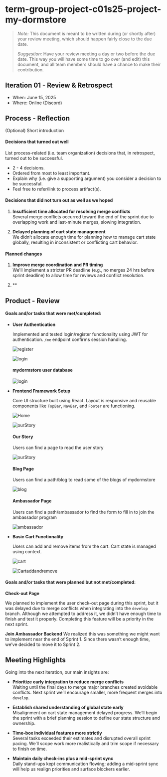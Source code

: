 # term-group-project-c01s25-project-my-dormstore

 > _Note:_ This document is meant to be written during (or shortly after) your review meeting, which should happen fairly close to the due date.      
 >      
 > _Suggestion:_ Have your review meeting a day or two before the due date. This way you will have some time to go over (and edit) this document, and all team members should have a chance to make their contribution.


## Iteration 01 - Review & Retrospect

 * When: June 15, 2025
 * Where: Online (Discord)

## Process - Reflection

(Optional) Short introduction

#### Decisions that turned out well

List process-related (i.e. team organization) decisions that, in retrospect, turned out to be successful.


 * 2 - 4 decisions.
 * Ordered from most to least important.
 * Explain why (i.e. give a supporting argument) you consider a decision to be successful.
 * Feel free to refer/link to process artifact(s).

#### Decisions that did not turn out as well as we hoped

1. **Insufficient time allocated for resolving merge conflicts**  
Several merge conflicts occurred toward the end of the sprint due to overlapping work and last-minute merges, slowing integration.

2. **Delayed planning of cart state management**  
We didn’t allocate enough time for planning how to manage cart state globally, resulting in inconsistent or conflicting cart behavior.

#### Planned changes

1. **Improve merge coordination and PR timing**  
We'll implement a stricter PR deadline (e.g., no merges 24 hrs before sprint deadline) to allow time for reviews and conflict resolution.

2. **

## Product - Review

#### Goals and/or tasks that were met/completed:

- **User Authentication**  

  Implemented and tested login/register functionality using JWT for authentication. `/me` endpoint confirms session handling.

  ![register](./images/Login.png)

  ![login](./images/Register.png)

  #### mydormstore user database

  ![login](./images/database.png)

- **Frontend Framework Setup**  

  Core UI structure built using React. Layout is responsive and reusable components like `TopBar`, `NavBar`, and `Footer` are functioning.

  ![Home](./images/Home.png)

  ![ourStory](./images/ourStory.png)


  #### Our Story
  
  Users can find a page to read the user story
  
  ![ourStory](./images/ourStory.png)


  #### Blog Page

  Users can find a path/blog to read some of the blogs of mydormstore

  ![blog](./images/blog.png)


  #### Ambassador Page

  Users can find a path/ambassador to find the form to fill in to join the ambassador program

  ![ambassador](./images/ambassador.png)

- **Basic Cart Functionality**  

  Users can add and remove items from the cart. Cart state is managed using context.

  ![cart](./images/Cart.png)

  ![Cartaddandremove](./images/cartAddandRremove.png)


#### Goals and/or tasks that were planned but not met/completed:

**Check-out Page**  

We planned to implement the user check-out page during this sprint, but it was delayed due to merge conflicts when integrating into the `develop` branch. Although we attempted to address it, we didn’t have enough time to finish and test it properly. Completing this feature will be a priority in the next sprint.

**Join Ambassador Backend**
We realized this was something we might want to implement near the end of Sprint 1. Since there wasn’t enough time, we’ve decided to move it to Sprint 2.


## Meeting Highlights

Going into the next iteration, our main insights are:


- **Prioritize early integration to reduce merge conflicts**  
  Waiting until the final days to merge major branches created avoidable conflicts. Next sprint we’ll encourage smaller, more frequent merges into `develop`.

- **Establish shared understanding of global state early**  
  Misalignment on cart state management delayed progress. We’ll begin the sprint with a brief planning session to define our state structure and ownership.

- **Time-box individual features more strictly**  
  Several tasks exceeded their estimates and disrupted overall sprint pacing. We’ll scope work more realistically and trim scope if necessary to finish on time.

- **Maintain daily check-ins plus a mid-sprint sync**  
  Daily stand-ups kept communication flowing; adding a mid-sprint sync will help us realign priorities and surface blockers earlier.


